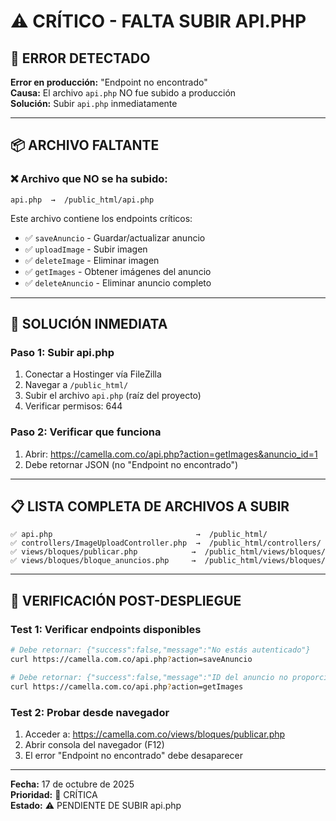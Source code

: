 # ⚠️ CRÍTICO - FALTA SUBIR API.PHP

## 🚨 ERROR DETECTADO

**Error en producción:** "Endpoint no encontrado"  
**Causa:** El archivo `api.php` NO fue subido a producción  
**Solución:** Subir `api.php` inmediatamente

---

## 📦 ARCHIVO FALTANTE

### ❌ Archivo que NO se ha subido:
```
api.php  →  /public_html/api.php
```

Este archivo contiene los endpoints críticos:
- ✅ `saveAnuncio` - Guardar/actualizar anuncio
- ✅ `uploadImage` - Subir imagen
- ✅ `deleteImage` - Eliminar imagen  
- ✅ `getImages` - Obtener imágenes del anuncio
- ✅ `deleteAnuncio` - Eliminar anuncio completo

---

## 🔧 SOLUCIÓN INMEDIATA

### Paso 1: Subir api.php
1. Conectar a Hostinger vía FileZilla
2. Navegar a `/public_html/`
3. Subir el archivo `api.php` (raíz del proyecto)
4. Verificar permisos: 644

### Paso 2: Verificar que funciona
1. Abrir: https://camella.com.co/api.php?action=getImages&anuncio_id=1
2. Debe retornar JSON (no "Endpoint no encontrado")

---

## 📋 LISTA COMPLETA DE ARCHIVOS A SUBIR

```
✅ api.php                                →  /public_html/
✅ controllers/ImageUploadController.php  →  /public_html/controllers/
✅ views/bloques/publicar.php            →  /public_html/views/bloques/
✅ views/bloques/bloque_anuncios.php     →  /public_html/views/bloques/
```

---

## 🧪 VERIFICACIÓN POST-DESPLIEGUE

### Test 1: Verificar endpoints disponibles
```bash
# Debe retornar: {"success":false,"message":"No estás autenticado"}
curl https://camella.com.co/api.php?action=saveAnuncio

# Debe retornar: {"success":false,"message":"ID del anuncio no proporcionado"}
curl https://camella.com.co/api.php?action=getImages
```

### Test 2: Probar desde navegador
1. Acceder a: https://camella.com.co/views/bloques/publicar.php
2. Abrir consola del navegador (F12)
3. El error "Endpoint no encontrado" debe desaparecer

---

**Fecha:** 17 de octubre de 2025  
**Prioridad:** 🔴 CRÍTICA  
**Estado:** ⚠️ PENDIENTE DE SUBIR api.php
